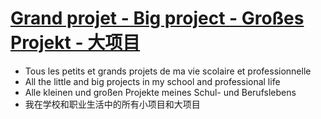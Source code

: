 # [Grand projet - Big project - Großes Projekt - 大项目](#)
- Tous les petits et grands projets de ma vie scolaire et professionnelle
- All the little and big projects in my school and professional life
- Alle kleinen und großen Projekte meines Schul- und Berufslebens
- 我在学校和职业生活中的所有小项目和大项目
